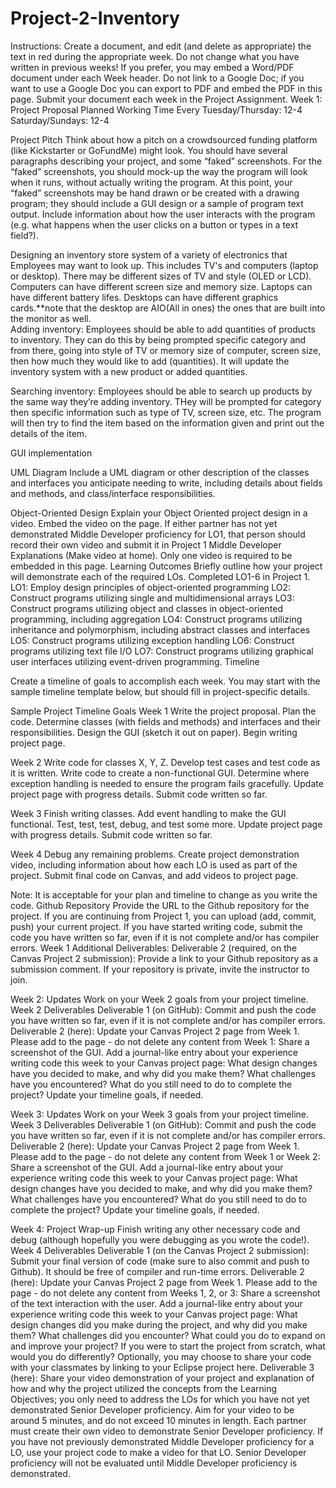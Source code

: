 # Project-2-Inventory
Instructions: Create a document, and edit (and delete as appropriate) the text in red during the appropriate week.  Do not change what you have written in previous weeks!  If you prefer, you may embed a Word/PDF document under each Week header.  Do not link to a Google Doc; if you want to use a Google Doc you can export to PDF and embed the PDF in this page. Submit your document each week in the Project Assignment.
Week 1: Project Proposal
Planned Working Time
Every Tuesday/Thursday: 12-4
Saturday/Sundays: 12-4

Project Pitch
Think about how a pitch on a crowdsourced funding platform (like Kickstarter or GoFundMe) might look. You should have several paragraphs describing your project, and some “faked” screenshots.  For the “faked” screenshots, you should mock-up the way the program will look when it runs, without actually writing the program.  At this point, your “faked” screenshots may be hand drawn or be created with a drawing program; they should include a GUI design or a sample of program text output.
Include information about how the user interacts with the program (e.g.  what happens when the user clicks on a button or types in a text field?).

Designing an inventory store system of a variety of electronics that Employees may want to look up. This includes TV's and computers (laptop or desktop). There may be different sizes of TV and style (OLED or LCD). Computers can have different screen size and memory size. Laptops can have different battery lifes. Desktops can have different graphics cards.**note that the desktop are AIO(All in ones) the ones that are built into the monitor as well.  
Adding inventory: Employees should be able to add quantities of products to inventory. 
They can do this by being prompted specific category and from there, going into style of TV or memory size of computer, screen size, then how much they would like to add (quantities). It will update the inventory system with a new product or added quantities. 
 
Searching inventory: Employees should be able to search up products by the same way they’re adding inventory. THey will be prompted for category then specific information such as type of TV, screen size, etc. The program will then try to find the item based on the information given and print out the details of the item.

GUI implementation






UML Diagram
Include a UML diagram or other description of the classes and interfaces you anticipate needing to write, including details about fields and methods, and class/interface responsibilities.


Object-Oriented Design
Explain your Object Oriented project design in a video.  Embed the video on the page. If either partner has not yet demonstrated Middle Developer proficiency for LO1, that person should record their own video and submit it in Project 1 Middle Developer Explanations (Make video at home). Only one video is required to be embedded in this page.
Learning Outcomes
Briefly outline how your project will demonstrate each of the required LOs.
Completed LO1-6 in Project 1.
LO1: Employ design principles of object-oriented programming
LO2: Construct programs utilizing single and multidimensional arrays
LO3: Construct programs utilizing object and classes in object-oriented programming, including aggregation
LO4: Construct programs utilizing inheritance and polymorphism, including abstract classes and interfaces
LO5: Construct programs utilizing exception handling
LO6: Construct programs utilizing text file I/O
LO7: Construct programs utilizing graphical user interfaces utilizing event-driven programming.
Timeline

Create a timeline of goals to accomplish each week. You may start with the sample timeline template below, but should fill in project-specific details.
 
Sample Project Timeline Goals
Week 1
Write the project proposal.
Plan the code.  Determine classes (with fields and methods) and interfaces and their responsibilities.
Design the GUI (sketch it out on paper).
Begin writing project page.

Week 2
Write code for classes X, Y, Z.
Develop test cases and test code as it is written.
Write code to create a non-functional GUI.
Determine where exception handling is needed to ensure the program fails gracefully.
Update project page with progress details.
Submit code written so far.

Week 3
Finish writing classes.
Add event handling to make the GUI functional.
Test, test, test, debug, and test some more.
Update project page with progress details.
Submit code written so far.

Week 4
Debug any remaining problems.
Create project demonstration video, including information about how each LO is used as part of the project.
Submit final code on Canvas, and add videos to project page.

Note: It is acceptable for your plan and timeline to change as you write the code.
Github Repository
Provide the URL to the Github repository for the project. If you are continuing from Project 1, you can upload (add, commit, push) your current project. If you have started writing code, submit the code you have written so far, even if it is not complete and/or has compiler errors.
Week 1 Additional Deliverables:
Deliverable 2 (required, on the Canvas Project 2 submission): Provide a link to your Github repository as a submission comment. If your repository is private, invite the instructor to join.


 
Week 2: Updates
Work on your Week 2 goals from your project timeline.
Week 2 Deliverables
Deliverable 1 (on GitHub): Commit and push the code you have written so far, even if it is not complete and/or has compiler errors. 
Deliverable 2 (here): Update your Canvas Project 2 page from Week 1.  Please add to the page - do not delete any content from Week 1:
Share a screenshot of the GUI.
Add a journal-like entry about your experience writing code this week to your Canvas project page:
What design changes have you decided to make, and why did you make them?
What challenges have you encountered?
What do you still need to do to complete the project?
Update your timeline goals, if needed.
 
Week 3: Updates
Work on your Week 3 goals from your project timeline.
Week 3 Deliverables
Deliverable 1 (on GitHub): Commit and push the code you have written so far, even if it is not complete and/or has compiler errors. 
Deliverable 2 (here): Update your Canvas Project 2 page from Week 1.  Please add to the page - do not delete any content from Week 1 or Week 2:
Share a screenshot of the GUI.
Add a journal-like entry about your experience writing code this week to your Canvas project page:
What design changes have you decided to make, and why did you make them?
What challenges have you encountered?
What do you still need to do to complete the project?
Update your timeline goals, if needed.
 
Week 4: Project Wrap-up
Finish writing any other necessary code and debug (although hopefully you were debugging as you wrote the code!).  
Week 4 Deliverables
Deliverable 1 (on the Canvas Project 2 submission): Submit your final version of code (make sure to also commit and push to Github).  It should be free of compiler and run-time errors.
Deliverable 2 (here): Update your Canvas Project 2 page from Week 1.  Please add to the page - do not delete any content from Weeks 1, 2, or 3:
Share a screenshot of the text interaction with the user.
Add a journal-like entry about your experience writing code this week to your Canvas project page:
What design changes did you make during the project, and why did you make them?
What challenges did you encounter?
What could you do to expand on and improve your project?
If you were to start the project from scratch, what would you do differently?
Optionally, you may choose to share your code with your classmates by linking to your Eclipse project here.
Deliverable 3 (here): Share your video demonstration of your project and explanation of how and why the project utilized the concepts from the Learning Objectives; you only need to address the LOs for which you have not yet demonstrated Senior Developer proficiency.  Aim for your video to be around 5 minutes, and do not exceed 10 minutes in length. Each partner must create their own video to demonstrate Senior Developer proficiency.
If you have not previously demonstrated Middle Developer proficiency for a LO, use your project code to make a video for that LO.  Senior Developer proficiency will not be evaluated until Middle Developer proficiency is demonstrated.

